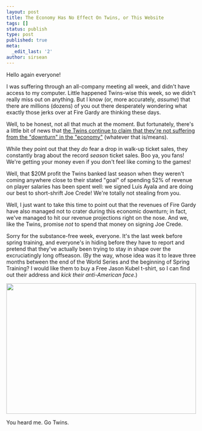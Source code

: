 ```yaml
---
layout: post
title: The Economy Has No Effect On Twins, or This Website
tags: []
status: publish
type: post
published: true
meta:
  _edit_last: '2'
author: sirsean
---
```

Hello again everyone!

I was suffering through an all-company meeting all week, and didn't have access to my computer. Little happened Twins-wise this week, so we didn't really miss out on anything. But I know (or, more accurately, <em>assume</em>) that there are millions (dozens) of you out there desperately wondering what exactly those jerks over at Fire Gardy are thinking these days.

Well, to be honest, not all that much at the moment. But fortunately, there's a little bit of news that <a href="http://www.twincities.com/sports/ci_11659871">the Twins continue to claim that they're not suffering from the "downturn" in the "economy"</a> (whatever that is/means).

While they point out that they <em>do</em> fear a drop in walk-up ticket sales, they constantly brag about the record <em>season</em> ticket sales. Boo ya, you fans! We're getting your money even if you don't feel like coming to the games!

Well, that $20M profit the Twins banked last season when they weren't coming anywhere close to their stated "goal" of spending 52% of revenue on player salaries has been spent well: we signed Luis Ayala and are doing our best to short-shrift Joe Crede! We're totally not stealing from you.

Well, I just want to take this time to point out that the revenues of Fire Gardy have also managed not to crater during this economic downturn; in fact, we've managed to hit our revenue projections right on the nose. And we, like the Twins, promise <em>not</em> to spend that money on signing Joe Crede.

Sorry for the substance-free week, everyone. It's the last week before spring training, and everyone's in hiding before they have to report and pretend that they've actually been trying to stay in shape over the excruciatingly long offseason. (By the way, whose idea was it to leave three months between the end of the World Series and the beginning of Spring Training? I would like them to buy a Free Jason Kubel t-shirt, so I can find out their address and <em>kick their anti-American face</em>.)

<a href="http://img174.imageshack.us/img174/8643/kickvs7.jpg"><img class="aligncenter" title="Kick in the Face" src="http://img174.imageshack.us/img174/8643/kickvs7.jpg" alt="" width="500" height="343" /></a>

You heard me. Go Twins.
